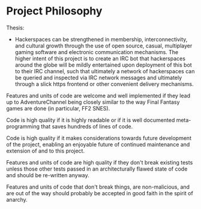 # Project Philosophy

Thesis:
- Hackerspaces can be strengthened in membership, interconnectivity, and cultural growth through the use of open source, casual, multiplayer gaming software and electronic communication mechanisms.  The higher intent of this project is to create an IRC bot that hackerspaces around the globe will be mildly entertained upon deployment of this bot to their IRC channel, such that ultimately a network of hackerspaces can be queried and inspected via IRC network messages and ultimately through a slick https frontend or other convenient delivery mechanisms.

Features and units of code are welcome and well implemented if they lead up to AdventureChannel being closely similar to the way Final Fantasy games are done (in particular, FF2 SNES).  

Code is high quality if it is highly readable or if it is well documented meta-programming that saves hundreds of lines of code.  

Code is high quality if it makes considerations towards future development of the project, enabling an enjoyable future of continued maintenance and extension of and to this project.  

Features and units of code are high quality if they don't break existing tests unless those other tests passed in an architecturally flawed state of code and should be re-written anyway.

Features and units of code that don't break things, are non-malicious, and are out of the way should probably be accepted in good faith in the spirit of anarchy.
